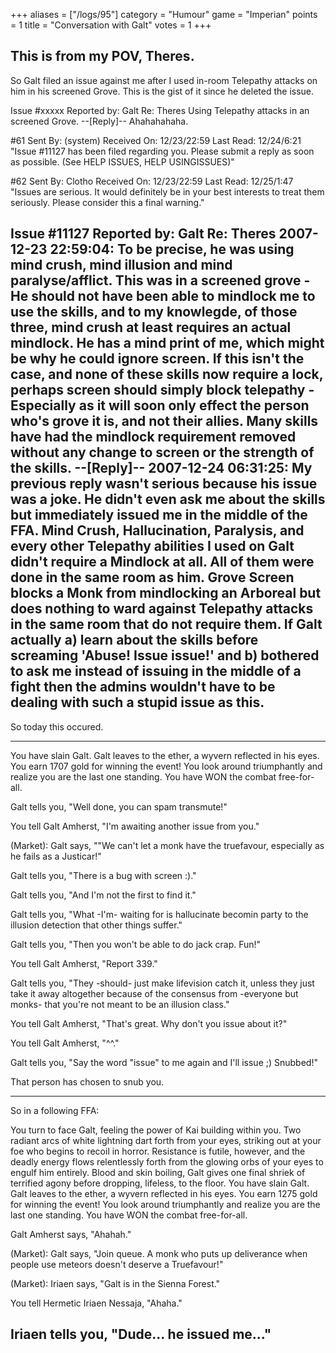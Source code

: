 +++
aliases = ["/logs/95"]
category = "Humour"
game = "Imperian"
points = 1
title = "Conversation with Galt"
votes = 1
+++

This is from my POV, Theres.
-------------------------------
So Galt filed an issue against me after I used in-room Telepathy attacks on him in his screened Grove. This is the gist of it since he deleted the issue.

Issue #xxxxx   Reported by: Galt    Re: Theres
Using Telepathy attacks in an screened Grove.
--[Reply]--
Ahahahahaha.

#61  Sent By: (system)  Received On: 12/23/22:59  Last Read: 12/24/6:21
"Issue #11127 has been filed regarding you. Please submit a reply as soon as 
possible. (See HELP ISSUES, HELP USINGISSUES)"

#62  Sent By: Clotho  Received On: 12/23/22:59  Last Read: 12/25/1:47
"Issues are serious. It would definitely be in your best interests to treat 
them seriously. Please consider this a final warning."

Issue #11127   Reported by: Galt    Re: Theres
2007-12-23 22:59:04: 
To be precise, he was using mind crush, mind illusion and mind 
paralyse/afflict. This was in a screened grove - He should not have been able 
to mindlock me to use the skills, and to my knowlegde, of those three, mind 
crush at least requires an actual mindlock. He has a mind print of me, which 
might be why he could ignore screen. If this isn't the case, and none of these 
skills now require a lock, perhaps screen should simply block telepathy - 
Especially as it will soon only effect the person who's grove it is, and not 
their allies. Many skills have had the mindlock requirement removed without any
change to screen or the strength of the skills.
--[Reply]--
2007-12-24 06:31:25: 
My previous reply wasn't serious because his issue was a joke. He didn't even 
ask me about the skills but immediately issued me in the middle of the FFA. 
Mind Crush, Hallucination, Paralysis, and every other Telepathy abilities I 
used on Galt didn't require a Mindlock at all. All of them were done in the 
same room as him. Grove Screen blocks a Monk from mindlocking an Arboreal but 
does nothing to ward against Telepathy attacks in the same room that do not 
require them. If Galt actually a) learn about the skills before screaming 
'Abuse! Issue issue!' and b) bothered to ask me instead of issuing in the 
middle of a fight then the admins wouldn't have to be dealing with such a 
stupid issue as this.
----------------------
So today this occured.

----------------------

You have slain Galt.
Galt leaves to the ether, a wyvern reflected in his eyes.
You earn 1707 gold for winning the event!
You look around triumphantly and realize you are the last one standing. You 
have WON the combat free-for-all.

Galt tells you, "Well done, you can spam transmute!"

You tell Galt Amherst, "I'm awaiting another issue from you."

(Market): Galt says, ""We can't let a monk have the truefavour, especially as he fails as a Justicar!"

Galt tells you, "There is a bug with screen :)."

Galt tells you, "And I'm not the first to find it."

Galt tells you, "What -I'm- waiting for is hallucinate becomin party to the illusion detection that other things suffer."

Galt tells you, "Then you won't be able to do jack crap. Fun!"

You tell Galt Amherst, "Report 339."

Galt tells you, "They -should- just make lifevision catch it, unless they just take it away altogether because of the consensus from -everyone but monks- that you're not meant to be an illusion class."

You tell Galt Amherst, "That's great. Why don't you issue about it?"

You tell Galt Amherst, "^^."

Galt tells you, "Say the word "issue" to me again and I'll issue ;) Snubbed!"

That person has chosen to snub you.

---------------------
So in a following FFA:

You turn to face Galt, feeling the power of Kai building within you. Two 
radiant arcs of white lightning dart forth from your eyes, striking out at your
foe who begins to recoil in horror. Resistance is futile, however, and the 
deadly energy flows relentlessly forth from the glowing orbs of your eyes to 
engulf him entirely. Blood and skin boiling, Galt gives one final shriek of 
terrified agony before dropping, lifeless, to the floor.
You have slain Galt.
Galt leaves to the ether, a wyvern reflected in his eyes.
You earn 1275 gold for winning the event!
You look around triumphantly and realize you are the last one standing. You 
have WON the combat free-for-all.

Galt Amherst says, "Ahahah."

(Market): Galt says, "Join queue. A monk who puts up deliverance when people 
use meteors doesn't deserve a Truefavour!"

(Market): Iriaen says, "Galt is in the Sienna Forest."

You tell Hermetic Iriaen Nessaja, "Ahaha."

Iriaen tells you, "Dude... he issued me..."
----------------------